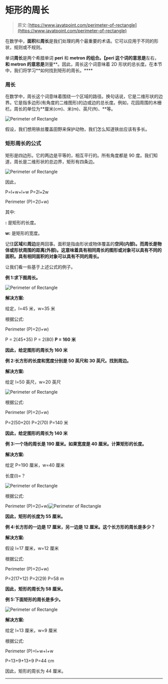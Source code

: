 # 矩形的周长

> 原文:[https://www.javatpoint.com/perimeter-of-rectangle](https://www.javatpoint.com/perimeter-of-rectangle)

在数学中，**面积**和**周长**是我们处理的两个最重要的术语。它可以应用于不同的形状，规则或不规则。

单词**周长**是两个希腊单词 **peri** 和 **metron 的组合。【peri 这个词的意思是**左右，**和 metron 的意思是**测量**。因此，周长这个词意味着 2D 形状的总长度。在本节中，我们将学习**如何找到矩形的周长。****

### 周长

在数学中，周长这个词意味着围绕一个区域的路径。换句话说，它是二维形状的边界。它是指多边形(有角度的二维图形)的边或边的总长度。例如，花园周围的木栅栏。周长的单位为**厘米(cm)、米(m)、英尺(ft)、**等。

![Perimeter of Rectangle](../Images/451ae353b0d3a1a5a7c923f10b5b2002.png)

假设，我们想用铁丝覆盖田野来保护动物，我们怎么知道铁丝应该有多长。

### 矩形周长的公式

矩形是四边形。它的两边是平等的，相互平行的。所有角度都是 90 度。我们知道，周长是二维形状的总边界，矩形有四条边。

![Perimeter of Rectangle](../Images/ff2ca70cab7b429481c70f562ab733fc.png)

因此，

P=l+w+l+w
P=2l+2w

Perimeter (P)=2(l+w)

其中:

**:** 是矩形的长度。

**w:** 是矩形的宽度。

记住**区域**和**周边**是两回事。面积是指由形状或物体覆盖的**空间(内部)。而周长是物体或形状周围的距离(外部)。这意味着具有相同周长的图形或对象可以具有不同的面积。具有相同面积的对象可以具有不同的周长。**

让我们看一些基于上述公式的例子。

**例 1:求下图周长。**

![Perimeter of Rectangle](../Images/841bbc0c44a69405fbd42afa66a02524.png)

**解决方案:**

给定，l=45 米，w=35 米

根据公式:

Perimeter (P)=2(l+w)

P = 2(45+35)
P = 2(80)
**P = 160 米**

**因此，给定图形的周长为 160 米**

**例 2:长方形的长度和宽度分别是 50 英尺和 30 英尺。找到周边。**

**解决方案:**

给定 l=50 英尺，w=20 英尺

![Perimeter of Rectangle](../Images/67104fdad27897044811c08b51dbd7d9.png)

根据公式:

Perimeter (P)=2(l+w)

P=2(50+20)
P=2(70)
P=140 米

**因此，给定图形的周长为 140 米**

**例 3:一个场的周长是 190 厘米。如果宽度是 40 厘米。计算矩形的长度。**

**解决方案:**

给定 P=190 厘米，w=40 厘米

长度(l)=？

![Perimeter of Rectangle](../Images/98a4343bea3ed77a2b90c1b02c9ad6b4.png)

根据公式:

Perimeter (P)=2(l+w)![Perimeter of Rectangle](../Images/854d8012a589baa55e0bb03e9f2e12af.png)

**因此，矩形的长度为 55 厘米。**

**例 4:长方形的一边是 17 厘米，另一边是 12 厘米。这个长方形的周长是多少？**

**解决方案:**

假设 l=17 厘米，w=12 厘米

根据公式:

Perimeter (P)=2(l+w)

P=2(17+12)
P=2(29)
P=58 m

**因此，矩形的周长为 58 厘米。**

**例 5:下面矩形的周长是多少。**

![Perimeter of Rectangle](../Images/d3b003f841a66ba5d448967e76da1a24.png)

**解决方案:**

给定 l=13 厘米，w=9 厘米

根据公式:

Perimeter (P)=l+w+l+w

P=13+9+13+9
P=44 cm

因此，矩形的周长为 44 厘米。

* * *